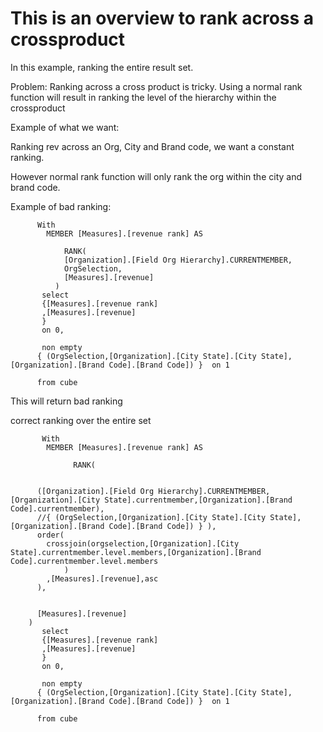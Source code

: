 

# This is an overview to rank across a crossproduct

In this example, ranking the entire result set.

Problem: Ranking across a cross product is tricky. Using a normal rank function will result in ranking the level of the hierarchy within 
the crossproduct

Example of what we want:

Ranking rev across an Org, City and Brand code, we want a constant ranking.

However normal rank function will only rank the org within the city and brand code.

  Example of bad ranking:

          With
            MEMBER [Measures].[revenue rank] AS 

                RANK(
                [Organization].[Field Org Hierarchy].CURRENTMEMBER,
                OrgSelection,
                [Measures].[revenue]
              )
           select 
           {[Measures].[revenue rank]
           ,[Measures].[revenue]
           }
           on 0,

           non empty
          { (OrgSelection,[Organization].[City State].[City State],[Organization].[Brand Code].[Brand Code]) }  on 1

          from cube
      
 This will return bad ranking
 
 
 correct ranking over the entire set
 
 
           With
            MEMBER [Measures].[revenue rank] AS 

                  RANK(


          ([Organization].[Field Org Hierarchy].CURRENTMEMBER,[Organization].[City State].currentmember,[Organization].[Brand Code].currentmember),
          //{ (OrgSelection,[Organization].[City State].[City State],[Organization].[Brand Code].[Brand Code]) } ),
          order(
            crossjoin(orgselection,[Organization].[City State].currentmember.level.members,[Organization].[Brand Code].currentmember.level.members
                )
            ,[Measures].[revenue],asc
          ),


          [Measures].[revenue]
        )
           select 
           {[Measures].[revenue rank]
           ,[Measures].[revenue]
           }
           on 0,

           non empty
          { (OrgSelection,[Organization].[City State].[City State],[Organization].[Brand Code].[Brand Code]) }  on 1

          from cube
      


